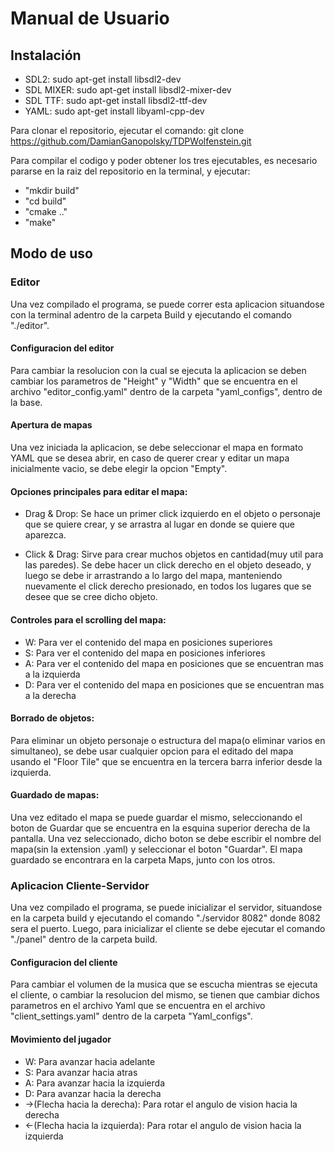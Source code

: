 # Manual de Usuario

## Instalación

- SDL2: sudo apt-get install libsdl2-dev  
- SDL MIXER: sudo apt-get install libsdl2-mixer-dev  
- SDL TTF: sudo apt-get install libsdl2-ttf-dev  
- YAML: sudo apt-get install libyaml-cpp-dev  

Para clonar el repositorio, ejecutar el comando: git clone https://github.com/DamianGanopolsky/TDPWolfenstein.git  

Para compilar el codigo y poder obtener los tres ejecutables, es necesario pararse en la raiz del repositorio en la terminal, y ejecutar:  
- "mkdir build"
- "cd build"
- "cmake .."
- "make"


## Modo de uso

### Editor

Una vez compilado el programa, se puede correr esta aplicacion situandose con la terminal adentro de la carpeta Build y ejecutando el comando "./editor".  

#### Configuracion del editor
Para cambiar la resolucion con la cual se ejecuta la aplicacion se deben cambiar los parametros de "Height" y "Width" que se encuentra en el archivo "editor_config.yaml" dentro
de la carpeta "yaml_configs", dentro de la base.

#### Apertura de mapas  
Una vez iniciada la aplicacion, se debe seleccionar el mapa en formato YAML que se desea abrir, en caso de querer crear y editar un mapa inicialmente vacio, se debe
elegir la opcion "Empty".  

#### Opciones principales para editar el mapa:

- Drag & Drop: Se hace un primer click izquierdo en el objeto o personaje que se quiere crear, y se arrastra al lugar en donde se quiere que aparezca.

- Click & Drag: Sirve para crear muchos objetos en cantidad(muy util para las paredes). Se debe hacer un click derecho en el objeto deseado, y luego se debe ir
arrastrando a lo largo del mapa, manteniendo nuevamente el click derecho presionado, en todos los lugares que se desee que se cree dicho objeto.  

#### Controles para el scrolling del mapa: 

- W: Para ver el contenido del mapa en posiciones superiores  
- S: Para ver el contenido del mapa en posiciones inferiores  
- A: Para ver el contenido del mapa en posiciones que se encuentran mas a la izquierda  
- D: Para ver el contenido del mapa en posiciones que se encuentran mas a la derecha

#### Borrado de objetos:

Para eliminar un objeto personaje o estructura del mapa(o eliminar varios en simultaneo), se debe usar cualquier opcion para el editado del mapa usando el "Floor Tile" que se encuentra en la tercera
barra inferior desde la izquierda.

#### Guardado de mapas:

Una vez editado el mapa se puede guardar el mismo, seleccionando el boton de Guardar que se encuentra en la esquina superior derecha de la pantalla. Una vez seleccionado,
dicho boton se debe escribir el nombre del mapa(sin la extension .yaml) y seleccionar el boton "Guardar". El mapa guardado se encontrara en la carpeta Maps, junto con los 
otros.  

### Aplicacion Cliente-Servidor  

Una vez compilado el programa, se puede inicializar el servidor, situandose en la carpeta build y ejecutando el comando "./servidor 8082" donde 8082 sera el puerto.
Luego, para inicializar el cliente se debe ejecutar el comando "./panel" dentro de la carpeta build.

#### Configuracion del cliente
Para cambiar el volumen de la musica que se escucha mientras se ejecuta el cliente, o cambiar la resolucion del mismo, se tienen que cambiar dichos parametros
en el archivo Yaml que se encuentra en el archivo "client_settings.yaml" dentro de la carpeta "Yaml_configs".

#### Movimiento del jugador 

- W: Para avanzar hacia adelante
- S: Para avanzar hacia atras
- A: Para avanzar hacia la izquierda
- D: Para avanzar hacia la derecha
- ->(Flecha hacia la derecha): Para rotar el angulo de vision hacia la derecha
- <-(Flecha hacia la izquierda): Para rotar el angulo de vision hacia la izquierda


